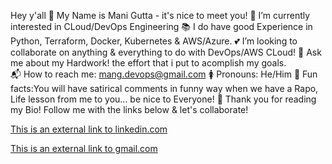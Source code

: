 Hey y'all 👋 My Name is Mani Gutta - it's nice to meet you!
👀 I’m currently interested in CLoud/DevOps Engineering
📚 I do have good Experience in Python, Terraform, Docker, Kubernetes & AWS/Azure.
💕 I’m looking to collaborate on anything & everything to do with DevOps/AWS CLoud!
💬 Ask me about my Hardwork! the effort that i put to acomplish my goals.   
📬 How to reach me: mang.devops@gmail.com
🚺 Pronouns: He/Him
🎉 Fun facts:You will have satirical comments in funny way when we have a Rapo, Life lesson from me to you... be nice to Everyone!
💙 Thank you for reading my Bio! Follow me with the links below & let's collaborate!

[This is an external link to linkedin.com](www.linkedin.com/in/mani-g-05b00516a) 

[This is an external link to gmail.com](manig.devops@gmail.com)

